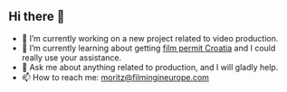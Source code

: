 ## Hi there 👋
- 🔭 I’m currently working on a new project related to video production.
- 🌱 I’m currently learning about getting <a href="https://fixercroatia.com/">film permit Croatia</a> and I could really use your assistance.  
- 💬 Ask me about anything related to production, and I will gladly help. 
- 📫 How to reach me: moritz@filmingineurope.com
